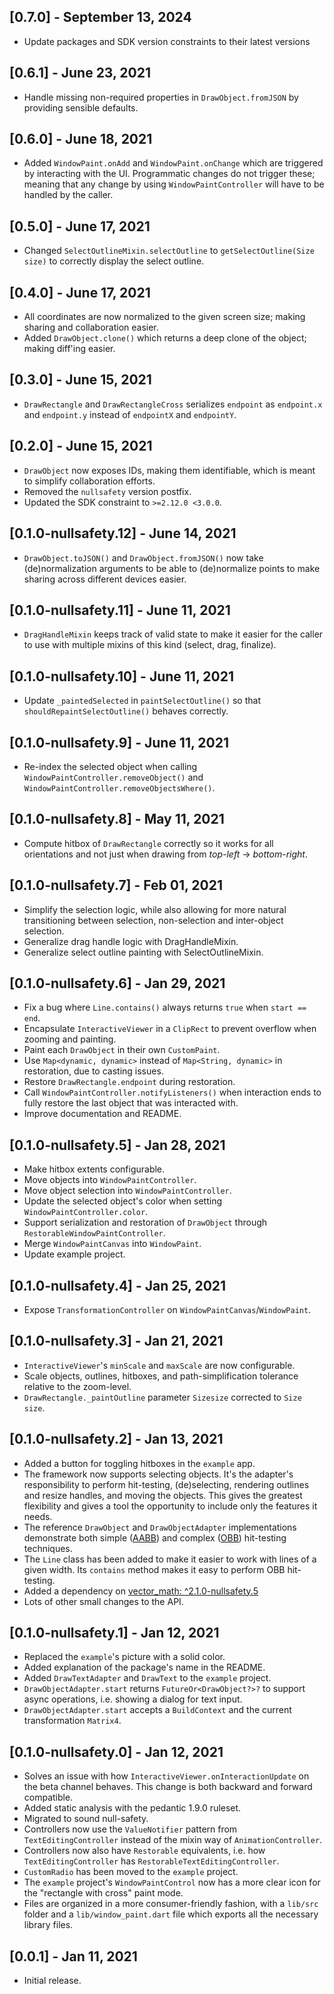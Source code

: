 ## [0.7.0] - September 13, 2024

- Update packages and SDK version constraints to their latest versions

## [0.6.1] - June 23, 2021

- Handle missing non-required properties in `DrawObject.fromJSON` by providing sensible defaults.

## [0.6.0] - June 18, 2021

- Added `WindowPaint.onAdd` and `WindowPaint.onChange` which are triggered by
  interacting with the UI. Programmatic changes do not trigger these; meaning
  that any change by using `WindowPaintController` will have to be handled by
  the caller.

## [0.5.0] - June 17, 2021

- Changed `SelectOutlineMixin.selectOutline` to `getSelectOutline(Size size)` to correctly display the select outline.

## [0.4.0] - June 17, 2021

- All coordinates are now normalized to the given screen size; making sharing and collaboration easier.
- Added `DrawObject.clone()` which returns a deep clone of the object; making diff'ing easier.

## [0.3.0] - June 15, 2021

- `DrawRectangle` and `DrawRectangleCross` serializes `endpoint` as `endpoint.x` and `endpoint.y` instead of `endpointX` and `endpointY`.

## [0.2.0] - June 15, 2021

- `DrawObject` now exposes IDs, making them identifiable, which is meant to simplify collaboration efforts.
- Removed the `nullsafety` version postfix.
- Updated the SDK constraint to `>=2.12.0 <3.0.0`.

## [0.1.0-nullsafety.12] - June 14, 2021

- `DrawObject.toJSON()` and `DrawObject.fromJSON()` now take (de)normalization arguments to be able to
  (de)normalize points to make sharing across different devices easier.

## [0.1.0-nullsafety.11] - June 11, 2021

- `DragHandleMixin` keeps track of valid state to make it easier for the caller to use with multiple mixins of this kind (select, drag, finalize).

## [0.1.0-nullsafety.10] - June 11, 2021

- Update `_paintedSelected` in `paintSelectOutline()` so that `shouldRepaintSelectOutline()` behaves correctly.

## [0.1.0-nullsafety.9] - June 11, 2021

- Re-index the selected object when calling `WindowPaintController.removeObject()` and `WindowPaintController.removeObjectsWhere()`.

## [0.1.0-nullsafety.8] - May 11, 2021

- Compute hitbox of `DrawRectangle` correctly so it works for all orientations and not just when drawing from _top-left_ -> _bottom-right_.

## [0.1.0-nullsafety.7] - Feb 01, 2021

- Simplify the selection logic, while also allowing for more natural transitioning between selection, non-selection and inter-object selection.
- Generalize drag handle logic with DragHandleMixin.
- Generalize select outline painting with SelectOutlineMixin.

## [0.1.0-nullsafety.6] - Jan 29, 2021

- Fix a bug where `Line.contains()` always returns `true` when `start == end`.
- Encapsulate `InteractiveViewer` in a `ClipRect` to prevent overflow when zooming and painting.
- Paint each `DrawObject` in their own `CustomPaint`.
- Use `Map<dynamic, dynamic>` instead of `Map<String, dynamic>` in restoration, due to casting issues.
- Restore `DrawRectangle.endpoint` during restoration.
- Call `WindowPaintController.notifyListeners()` when interaction ends to fully restore the last object that was interacted with.
- Improve documentation and README.

## [0.1.0-nullsafety.5] - Jan 28, 2021

- Make hitbox extents configurable.
- Move objects into `WindowPaintController`.
- Move object selection into `WindowPaintController`.
- Update the selected object's color when setting `WindowPaintController.color`.
- Support serialization and restoration of `DrawObject` through `RestorableWindowPaintController`.
- Merge `WindowPaintCanvas` into `WindowPaint`.
- Update example project.

## [0.1.0-nullsafety.4] - Jan 25, 2021

- Expose `TransformationController` on `WindowPaintCanvas`/`WindowPaint`.

## [0.1.0-nullsafety.3] - Jan 21, 2021

- `InteractiveViewer`'s `minScale` and `maxScale` are now configurable.
- Scale objects, outlines, hitboxes, and path-simplification tolerance relative to the zoom-level.
- `DrawRectangle._paintOutline` parameter `Sizesize` corrected to `Size size`.

## [0.1.0-nullsafety.2] - Jan 13, 2021

- Added a button for toggling hitboxes in the `example` app.
- The framework now supports selecting objects. It's the adapter's
  responsibility to perform hit-testing, (de)selecting, rendering
  outlines and resize handles, and moving the objects. This gives
  the greatest flexibility and gives a tool the opportunity to
  include only the features it needs.
- The reference `DrawObject` and `DrawObjectAdapter` implementations
  demonstrate both simple ([AABB](https://en.wikipedia.org/wiki/Bounding_volume#Common_types))
  and complex ([OBB](https://en.wikipedia.org/wiki/Bounding_volume#Common_types))
  hit-testing techniques.
- The `Line` class has been added to make it easier to work with
  lines of a given width. Its `contains` method makes it easy to
  perform OBB hit-testing.
- Added a dependency on [vector_math: ^2.1.0-nullsafety.5](https://pub.dev/packages/vector_math/versions/2.1.0-nullsafety.5)
- Lots of other small changes to the API.

## [0.1.0-nullsafety.1] - Jan 12, 2021

- Replaced the `example`'s picture with a solid color.
- Added explanation of the package's name in the README.
- Added `DrawTextAdapter` and `DrawText` to the `example` project.
- `DrawObjectAdapter.start` returns `FutureOr<DrawObject?>?` to support async operations, i.e. showing a dialog for text input.
- `DrawObjectAdapter.start` accepts a `BuildContext` and the current transformation `Matrix4`.

## [0.1.0-nullsafety.0] - Jan 12, 2021

- Solves an issue with how `InteractiveViewer.onInteractionUpdate` on the beta channel behaves. This change is both backward and forward compatible.
- Added static analysis with the pedantic 1.9.0 ruleset.
- Migrated to sound null-safety.
- Controllers now use the `ValueNotifier` pattern from `TextEditingController` instead of the mixin way of `AnimationController`.
- Controllers now also have `Restorable` equivalents, i.e. how `TextEditingController` has `RestorableTextEditingController`.
- `CustomRadio` has been moved to the `example` project.
- The `example` project's `WindowPaintControl` now has a more clear icon for the "rectangle with cross" paint mode.
- Files are organized in a more consumer-friendly fashion, with a `lib/src` folder and a `lib/window_paint.dart` file which exports all the necessary library files.

## [0.0.1] - Jan 11, 2021

- Initial release.
